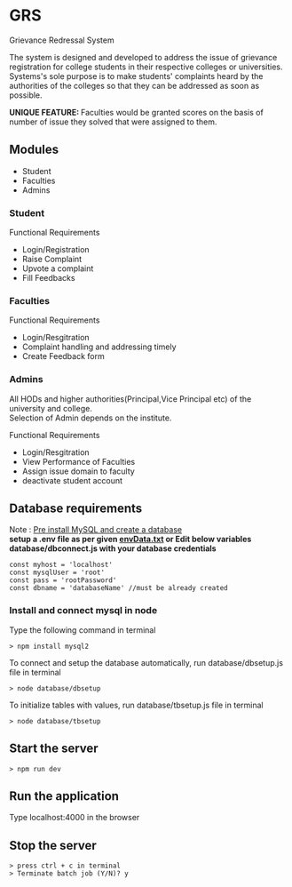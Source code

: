 # GRS
Grievance Redressal System

The system is designed and developed to address the issue of grievance registration for college students in their respective colleges or universities.<br>
Systems's sole purpose is to make students' complaints heard by the authorities of the colleges so that they can be addressed as soon as possible.<br>

<b> UNIQUE FEATURE: </b> Faculties would be granted scores on the basis of number of issue they solved that were assigned to them.

## Modules
- Student
- Faculties
- Admins 

### Student
Functional Requirements 
- Login/Registration
- Raise Complaint
- Upvote a complaint
- Fill Feedbacks

### Faculties
Functional Requirements
- Login/Resgitration
- Complaint handling and addressing timely
- Create Feedback form

### Admins
All HODs and higher authorities(Principal,Vice Principal etc) of the university and college.<br>
Selection of Admin depends on the institute. 
<br>

Functional Requirements
- Login/Resgitration
- View Performance of Faculties
- Assign issue domain to faculty
- deactivate student account


## Database requirements
Note : <u>Pre install MySQL and create a database</u> <br>
<b>  setup a .env file as per given [envData.txt](https://github.com/Pooja-Lohar25/GRS/blob/main/envData.txt) or Edit below variables database/dbconnect.js with your database credentials </b>

```node
const myhost = 'localhost'
const mysqlUser = 'root'
const pass = 'rootPassword'
const dbname = 'databaseName' //must be already created

```

### Install and connect mysql in node
  Type the following command in terminal
  ```
  > npm install mysql2
  ```
  To connect and setup the database automatically, run database/dbsetup.js file in terminal <br>
  ```
  > node database/dbsetup
  ```
  To initialize tables with values, run database/tbsetup.js file in terminal <br>
  ```
  > node database/tbsetup
  ```
  
## Start the server
  ```
  > npm run dev
  ```
## Run the application
  Type localhost:4000 in the browser
  
## Stop the server
  ```
  > press ctrl + c in terminal
  > Terminate batch job (Y/N)? y
  ```
